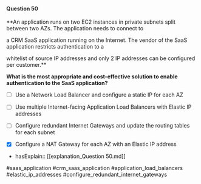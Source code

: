 #### Question  50


**An application runs on two EC2 instances in private subnets split between two AZs. The application needs to connect to

a CRM SaaS application running on the Internet. The vendor of the SaaS application restricts authentication to a

whitelist of source IP addresses and only 2 IP addresses can be configured per customer.**


**What is the most appropriate and cost-effective solution to enable authentication to the SaaS application?**


- [ ] Use a Network Load Balancer and configure a static IP for each AZ


- [ ] Use multiple Internet-facing Application Load Balancers with Elastic IP addresses


- [ ] Configure redundant Internet Gateways and update the routing tables for each subnet


- [x] Configure a NAT Gateway for each AZ with an Elastic IP address



- hasExplain:: [[explanation_Question  50.md]]

#saas_application #crm_saas_application #application_load_balancers #elastic_ip_addresses #configure_redundant_internet_gateways 